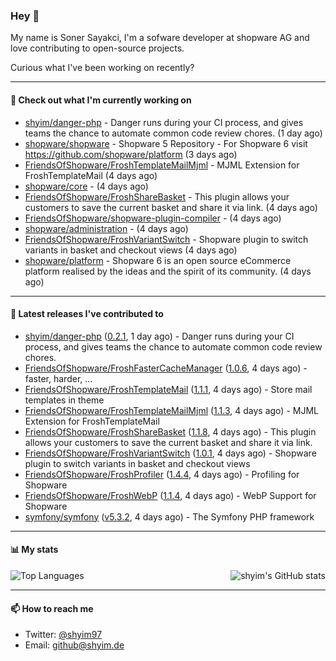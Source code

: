 ### Hey 👋

My name is Soner Sayakci, I'm a sofware developer at shopware AG and love contributing to open-source projects.

Curious what I've been working on recently?

---

#### 👷 Check out what I'm currently working on

- [shyim/danger-php](https://github.com/shyim/danger-php) - Danger runs during your CI process, and gives teams the chance to automate common code review chores. (1 day ago)
- [shopware/shopware](https://github.com/shopware/shopware) - Shopware 5 Repository - For Shopware 6 visit https://github.com/shopware/platform (3 days ago)
- [FriendsOfShopware/FroshTemplateMailMjml](https://github.com/FriendsOfShopware/FroshTemplateMailMjml) - MJML Extension for FroshTemplateMail (4 days ago)
- [shopware/core](https://github.com/shopware/core) -  (4 days ago)
- [FriendsOfShopware/FroshShareBasket](https://github.com/FriendsOfShopware/FroshShareBasket) - This plugin allows your customers to save the current basket and share it via link. (4 days ago)
- [FriendsOfShopware/shopware-plugin-compiler](https://github.com/FriendsOfShopware/shopware-plugin-compiler) -  (4 days ago)
- [shopware/administration](https://github.com/shopware/administration) -  (4 days ago)
- [FriendsOfShopware/FroshVariantSwitch](https://github.com/FriendsOfShopware/FroshVariantSwitch) - Shopware plugin to switch variants in basket and checkout views (4 days ago)
- [shopware/platform](https://github.com/shopware/platform) - Shopware 6 is an open source eCommerce platform realised by the ideas and the spirit of its community. (4 days ago)

---

#### 🔭 Latest releases I've contributed to

- [shyim/danger-php](https://github.com/shyim/danger-php) ([0.2.1](https://github.com/shyim/danger-php/releases/tag/0.2.1), 1 day ago) - Danger runs during your CI process, and gives teams the chance to automate common code review chores.
- [FriendsOfShopware/FroshFasterCacheManager](https://github.com/FriendsOfShopware/FroshFasterCacheManager) ([1.0.6](https://github.com/FriendsOfShopware/FroshFasterCacheManager/releases/tag/1.0.6), 4 days ago) - faster, harder, ...
- [FriendsOfShopware/FroshTemplateMail](https://github.com/FriendsOfShopware/FroshTemplateMail) ([1.1.1](https://github.com/FriendsOfShopware/FroshTemplateMail/releases/tag/1.1.1), 4 days ago) - Store mail templates in theme
- [FriendsOfShopware/FroshTemplateMailMjml](https://github.com/FriendsOfShopware/FroshTemplateMailMjml) ([1.1.3](https://github.com/FriendsOfShopware/FroshTemplateMailMjml/releases/tag/1.1.3), 4 days ago) - MJML Extension for FroshTemplateMail
- [FriendsOfShopware/FroshShareBasket](https://github.com/FriendsOfShopware/FroshShareBasket) ([1.1.8](https://github.com/FriendsOfShopware/FroshShareBasket/releases/tag/1.1.8), 4 days ago) - This plugin allows your customers to save the current basket and share it via link.
- [FriendsOfShopware/FroshVariantSwitch](https://github.com/FriendsOfShopware/FroshVariantSwitch) ([1.0.1](https://github.com/FriendsOfShopware/FroshVariantSwitch/releases/tag/1.0.1), 4 days ago) - Shopware plugin to switch variants in basket and checkout views
- [FriendsOfShopware/FroshProfiler](https://github.com/FriendsOfShopware/FroshProfiler) ([1.4.4](https://github.com/FriendsOfShopware/FroshProfiler/releases/tag/1.4.4), 4 days ago) - Profiling for Shopware
- [FriendsOfShopware/FroshWebP](https://github.com/FriendsOfShopware/FroshWebP) ([1.1.4](https://github.com/FriendsOfShopware/FroshWebP/releases/tag/1.1.4), 4 days ago) - WebP Support for Shopware
- [symfony/symfony](https://github.com/symfony/symfony) ([v5.3.2](https://github.com/symfony/symfony/releases/tag/v5.3.2), 4 days ago) - The Symfony PHP framework

---

#### 📊 My stats

<img align="right" alt="shyim's GitHub stats" src="https://github-readme-stats.vercel.app/api?username=shyim&count_private=1&show_icons=true&" />

![Top Languages](https://github-readme-stats.vercel.app/api/top-langs/?username=shyim)

---

#### 📫 How to reach me

- Twitter: [@shyim97](https://twitter.com/shyim97)
- Email: [github@shyim.de](mailto://github.shyim.de)
